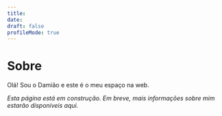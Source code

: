 ```yaml
---
title:
date:
draft: false
profileMode: true
---
```


# Sobre

Olá! Sou o Damião e este é o meu espaço na web.

*Esta página está em construção. Em breve, mais informações sobre mim estarão disponíveis aqui.*
